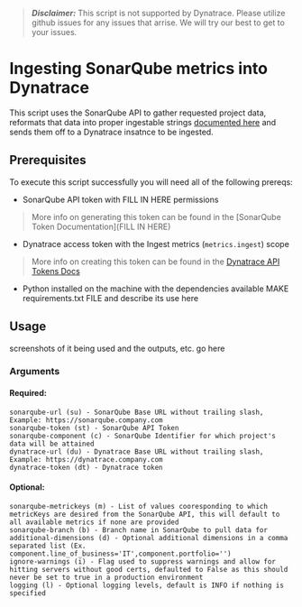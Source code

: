 > **_Disclaimer:_** This script is not supported by Dynatrace. Please utilize github issues for any issues that arrise. We will try our best to get to your issues.

# Ingesting SonarQube metrics into Dynatrace

This script uses the SonarQube API to gather requested project data, reformats that data into proper ingestable strings [documented here](https://www.dynatrace.com/support/help/extend-dynatrace/extend-metrics/reference/metric-ingestion-protocol#metadata) and sends them off to a Dynatrace insatnce to be ingested. 

## Prerequisites

To execute this script successfully you will need all of the following prereqs:
* SonarQube API token with FILL IN HERE permissions
> More info on generating this token can be found in the [SonarQube Token Documentation](FILL IN HERE)
* Dynatrace access token with the Ingest metrics (```metrics.ingest```) scope
> More info on creating this token can be found in the [Dynatrace API Tokens Docs](https://www.dynatrace.com/support/help/dynatrace-api/basics/dynatrace-api-authentication)
* Python installed on the machine with the dependencies available MAKE requirements.txt FILE and describe its use here

## Usage

screenshots of it being used and the outputs, etc. go here

### Arguments



#### Required:

    sonarqube-url (su) - SonarQube Base URL without trailing slash, Example: https://sonarqube.company.com 
    sonarqube-token (st) - SonarQube API Token
    sonarqube-component (c) - SonarQube Identifier for which project's data will be attained
    dynatrace-url (du) - Dynatrace Base URL without trailing slash, Example: https://dynatrace.company.com
    dynatrace-token (dt) - Dynatrace token
    
#### Optional:

    sonarqube-metrickeys (m) - List of values cooresponding to which metricKeys are desired from the SonarQube API, this will default to all available metrics if none are provided
    sonarqube-branch (b) - Branch name in SonarQube to pull data for
    additional-dimensions (d) - Optional additional dimensions in a comma separated list (Ex. component.line_of_business='IT',component.portfolio='')
    ignore-warnings (i) - Flag used to suppress warnings and allow for hitting servers without good certs, defaulted to False as this should never be set to true in a production environment
    logging (l) - Optional logging levels, default is INFO if nothing is specified
  
